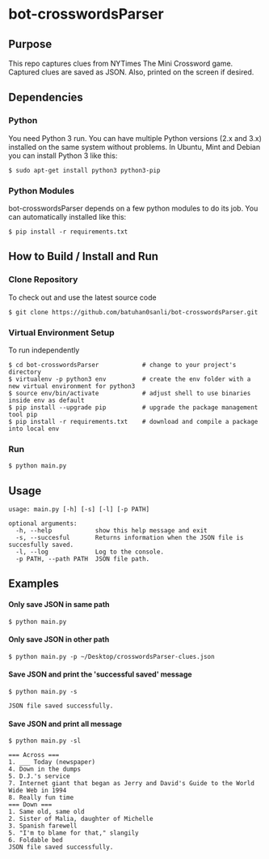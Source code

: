 # bot-crosswordsParser
## Purpose
This repo captures clues from NYTimes The Mini Crossword game. Captured clues are saved as JSON. Also, printed on the screen if desired.

## Dependencies
### Python
You need Python 3 run. You can have multiple Python versions (2.x and 3.x) installed on the same system without problems.
In Ubuntu, Mint and Debian you can install Python 3 like this:
```
$ sudo apt-get install python3 python3-pip
```

### Python Modules
bot-crosswordsParser depends on a few python modules to do its job. You can automatically installed like this:
```
$ pip install -r requirements.txt
```

## How to Build / Install and Run
### Clone Repository
To check out and use the latest source code
```
$ git clone https://github.com/batuhan0sanli/bot-crosswordsParser.git
```

### Virtual Environment Setup
To run independently
```
$ cd bot-crosswordsParser            # change to your project's directory
$ virtualenv -p python3 env          # create the env folder with a new virtual environment for python3
$ source env/bin/activate            # adjust shell to use binaries inside env as default
$ pip install --upgrade pip          # upgrade the package management tool pip
$ pip install -r requirements.txt    # download and compile a package into local env
```

### Run
```
$ python main.py
```

## Usage
```
usage: main.py [-h] [-s] [-l] [-p PATH]

optional arguments:
  -h, --help            show this help message and exit
  -s, --succesful       Returns information when the JSON file is succesfully saved.
  -l, --log             Log to the console.
  -p PATH, --path PATH  JSON file path.
```

## Examples
#### Only save JSON in same path
```
$ python main.py
```

#### Only save JSON in other path
```
$ python main.py -p ~/Desktop/crosswordsParser-clues.json
```

#### Save JSON and print the 'successful saved' message
```
$ python main.py -s

JSON file saved successfully.
```

#### Save JSON and print all message
```
$ python main.py -sl

=== Across ===
1. ___ Today (newspaper)
4. Down in the dumps
5. D.J.'s service
7. Internet giant that began as Jerry and David's Guide to the World Wide Web in 1994
8. Really fun time
=== Down ===
1. Same old, same old
2. Sister of Malia, daughter of Michelle
3. Spanish farewell
5. "I'm to blame for that," slangily
6. Foldable bed
JSON file saved successfully.
```
